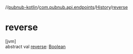 //[pubnub-kotlin](../../../index.md)/[com.pubnub.api.endpoints](../index.md)/[History](index.md)/[reverse](reverse.md)

# reverse

[jvm]\
abstract val [reverse](reverse.md): [Boolean](https://kotlinlang.org/api/latest/jvm/stdlib/kotlin/-boolean/index.html)
